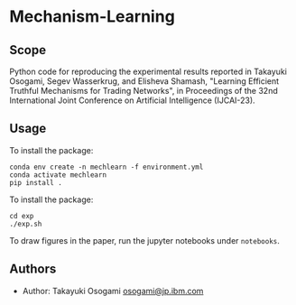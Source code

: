 <!-- This should be the location of the title of the repository, normally the short name -->
# Mechanism-Learning

<!-- Build Status, is a great thing to have at the top of your repository, it shows that you take your CI/CD as first class citizens -->
<!-- [![Build Status](https://travis-ci.org/jjasghar/ibm-cloud-cli.svg?branch=master)](https://travis-ci.org/jjasghar/ibm-cloud-cli) -->

<!-- Not always needed, but a scope helps the user understand in a short sentance like below, why this repo exists -->
## Scope

Python code for reproducing the experimental results reported in Takayuki Osogami, Segev Wasserkrug, and Elisheva Shamash, "Learning Efficient Truthful Mechanisms for Trading Networks", in Proceedings of the 32nd International Joint Conference on Artificial Intelligence (IJCAI-23).

<!-- A more detailed Usage or detailed explaination of the repository here -->
## Usage

To install the package:

```
conda env create -n mechlearn -f environment.yml
conda activate mechlearn
pip install .
```

To install the package:
```
cd exp
./exp.sh
```

To draw figures in the paper, run the jupyter notebooks under `notebooks`.

## Authors

- Author: Takayuki Osogami <osogami@jp.ibm.com>

[issues]: https://github.com/IBM/repo-template/issues/new

